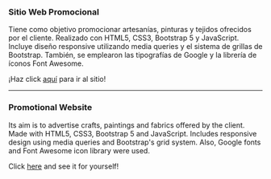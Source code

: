 <h3>Sitio Web Promocional</h3>

Tiene como objetivo promocionar artesanías, pinturas y tejidos ofrecidos por el cliente. Realizado con HTML5, CSS3, Bootstrap 5 y JavaScript. Incluye diseño responsive utilizando media queries y el sistema de grillas de Bootstrap. También, se emplearon las tipografías de Google y la librería de íconos Font Awesome.

¡Haz click [aquí](https://pabloyamakata.github.io/artesano/) para ir al sitio!

---

<h3>Promotional Website</h3>

Its aim is to advertise crafts, paintings and fabrics offered by the client. Made with HTML5, CSS3, Bootstrap 5 and JavaScript. Includes responsive design using media queries and Bootstrap's grid system. Also, Google fonts and Font Awesome icon library were used.

Click [here](https://pabloyamakata.github.io/artesano/) and see it for yourself!

